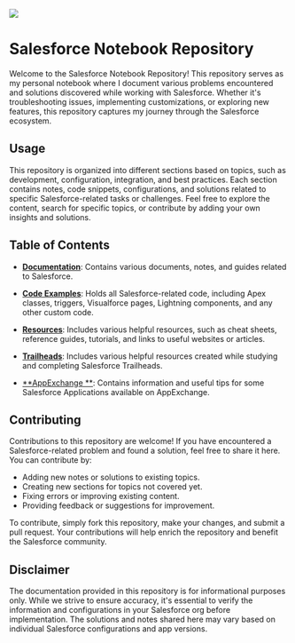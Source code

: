 ![](https://pbs.twimg.com/media/DPKxIqfV4AAKUXF.jpg)
# Salesforce Notebook Repository 


Welcome to the Salesforce Notebook Repository! This repository serves as my personal notebook where I document various problems encountered and solutions discovered while working with Salesforce. Whether it's troubleshooting issues, implementing customizations, or exploring new features, this repository captures my journey through the Salesforce ecosystem.

## Usage

This repository is organized into different sections based on topics, such as development, configuration, integration, and best practices. Each section contains notes, code snippets, configurations, and solutions related to specific Salesforce-related tasks or challenges. Feel free to explore the content, search for specific topics, or contribute by adding your own insights and solutions.


## Table of Contents

- [**Documentation**](./Documentation): Contains various documents, notes, and guides related to Salesforce.
  
- [**Code Examples**](./Code): Holds all Salesforce-related code, including Apex classes, triggers, Visualforce pages, Lightning components, and any other custom code.

- [**Resources**](./Resources): Includes various helpful resources, such as cheat sheets, reference guides, tutorials, and links to useful websites or articles.

- [**Trailheads**](./Trailheads): Includes various helpful resources created while studying and completing Salesforce Trailheads.

- [**AppExchange **](./AppExchange): Contains information and useful tips for some Salesforce Applications available on AppExchange.

## Contributing

Contributions to this repository are welcome! If you have encountered a Salesforce-related problem and found a solution, feel free to share it here. You can contribute by:

- Adding new notes or solutions to existing topics.
- Creating new sections for topics not covered yet.
- Fixing errors or improving existing content.
- Providing feedback or suggestions for improvement.

To contribute, simply fork this repository, make your changes, and submit a pull request. Your contributions will help enrich the repository and benefit the Salesforce community.
  
## Disclaimer

The documentation provided in this repository is for informational purposes only. While we strive to ensure accuracy, it's essential to verify the information and configurations in your Salesforce org before implementation. The solutions and notes shared here may vary based on individual Salesforce configurations and app versions.
   

